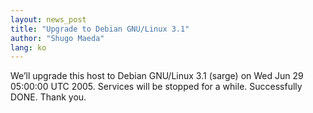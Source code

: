 ```yaml
---
layout: news_post
title: "Upgrade to Debian GNU/Linux 3.1"
author: "Shugo Maeda"
lang: ko
---
```


We’ll upgrade this host to Debian GNU/Linux 3.1 (sarge) on Wed Jun 29
05:00:00 UTC 2005. Services will be stopped for a while. Successfully
DONE. Thank you.
